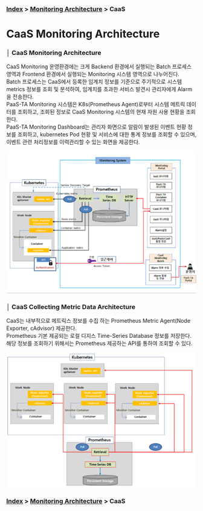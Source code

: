 ### [Index](https://github.com/PaaS-TA/Guide-eng) > [Monitoring Architecture](PAAS-TA_MONITORING_ARCHITECTURE.md) > CaaS


# CaaS Monitoring Architecture


### │ CaaS Monitoring Architecture
CaaS Monitoring 운영환경에는 크게 Backend 환경에서 실행되는 Batch 프로세스 영역과 Frontend 환경에서 실행되는 Monitoring 시스템 영역으로 나누어진다.  
Batch 프로세스는 CaaS에서 등록한 임계치 정보를 기준으로 주기적으로 시스템 metrics 정보를 조회 및 분석하여, 임계치를 초과한 서비스 발견시 관리자에게 Alarm을 전송한다.  
PaaS-TA Monitoring 시스템은 K8s(Prometheus Agent)로부터 시스템 메트릭 데이터를 조회하고, 조회된 정보로 CaaS Monitoring 시스템의 현재 자원 사용 현황을 조회한다.  
PaaS-TA Monitoring Dashboard는 관리자 화면으로 알람이 발생된 이벤트 현황 정보를 조회하고, kubernetes Pod 현황 및 서비스에 대한 통계 정보를 조회할 수 있으며, 이벤트 관련 처리정보를 이력관리할 수 있는 화면을 제공한다.  

![Caas_Monit_architecure_Image]


### │ CaaS Collecting Metric Data Architecture
CaaS는 내부적으로 메트릭스 정보를 수집 하는 Prometheus Metric Agent(Node Exporter, cAdvisor) 제공한다.  
Prometheus 기본 제공되는 로컬 디지스 Time-Series Database 정보를 저장한다. 해당 정보를 조회하기 위해서는 Prometheus 제공하는 API를 통하여 조회할 수 있다.

![Caas_Monit_collect_architecure_Image]


### [Index](https://github.com/PaaS-TA/Guide-eng) > [Monitoring Architecture](PAAS-TA_MONITORING_ARCHITECTURE.md) > CaaS


<!-- Images Links -->
[Caas_Monit_architecure_Image]:./images/caas_monitoring_architecture.png
[CaaS_Monit_collect_architecure_Image]:./images/caas_collect_architecture.png
